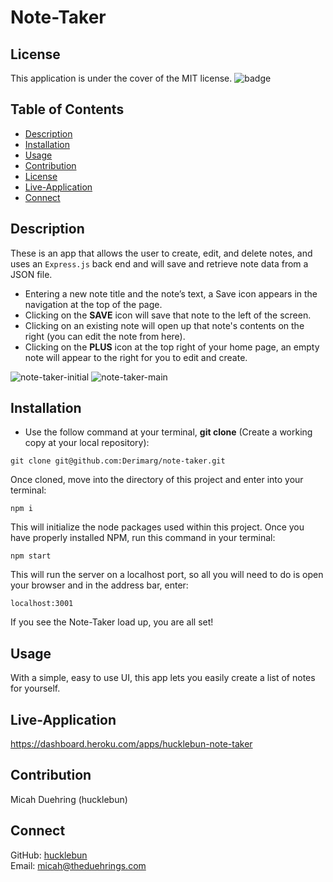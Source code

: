 # Note-Taker

## License
This application is under the cover of the MIT license.
![badge](https://img.shields.io/badge/license-MIT-brightgreen)

## Table of Contents
- [Description](#description)
- [Installation](#installation)
- [Usage](#usage)
- [Contribution](#contribution)
- [License](#license)
- [Live-Application](#live-application)
- [Connect](#connect)

## Description
These is an app that allows the user to create, edit, and delete notes, and uses an `Express.js` back end and will save and retrieve note data from a JSON file.

- Entering a new note title and the note’s text, a Save icon appears in the navigation at the top of the page.
- Clicking on the **SAVE** icon will save that note to the left of the screen.
- Clicking on an existing note will open up that note's contents on the right (you can edit the note from here).
- Clicking on the **PLUS** icon at the top right of your home page, an empty note will appear to the right for you to edit and create.

![note-taker-initial](https://user-images.githubusercontent.com/62036600/139337890-8027aa27-ef60-4b33-8878-9b85434eeab7.JPG)
![note-taker-main](https://user-images.githubusercontent.com/62036600/139337963-88860f11-72ba-4440-af38-dac881f94316.JPG)

## Installation

- Use the follow command at your terminal, **git clone** (Create a working copy at your local repository):

```
git clone git@github.com:Derimarg/note-taker.git
```

Once cloned, move into the directory of this project and enter into your terminal:

```
npm i
```

This will initialize the node packages used within this project. Once you have properly installed NPM, run this command in your terminal:

```
npm start
```

This will run the server on a localhost port, so all you will need to do is open your browser and in the address bar, enter:

```
localhost:3001
```

If you see the Note-Taker load up, you are all set!

## Usage
With a simple, easy to use UI, this app lets you easily create a list of notes for yourself.

## Live-Application
https://dashboard.heroku.com/apps/hucklebun-note-taker

## Contribution
Micah Duehring (hucklebun)

## Connect
GitHub: [hucklebun](https://github.com/hucklebun/)
<br/>
Email: micah@theduehrings.com

